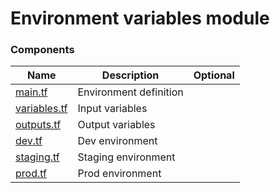 # Environment variables module

### Components

| Name              | Description            | Optional |
| ----------------- | ---------------------- | :------: |
| [main.tf][m]      | Environment definition |          |
| [variables.tf][v] | Input variables        |          |
| [outputs.tf][o]   | Output variables       |          |
| [dev.tf][d]       | Dev environment        |          |
| [staging.tf][s]   | Staging environment    |          |
| [prod.tf][p]      | Prod environment       |          |

[m]: main.tf
[v]: variables.tf
[o]: outputs.tf
[d]: dev.tf
[s]: staging.tf
[p]: prod.tf
